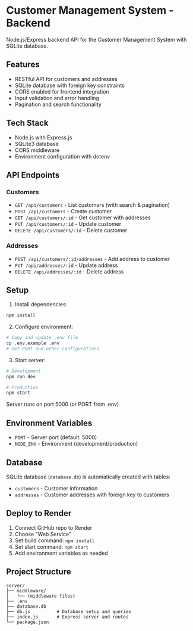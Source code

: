 # Customer Management System - Backend

Node.js/Express backend API for the Customer Management System with SQLite database.

## Features

- RESTful API for customers and addresses
- SQLite database with foreign key constraints
- CORS enabled for frontend integration
- Input validation and error handling
- Pagination and search functionality

## Tech Stack

- Node.js with Express.js
- SQLite3 database
- CORS middleware
- Environment configuration with dotenv

## API Endpoints

### Customers
- `GET /api/customers` - List customers (with search & pagination)
- `POST /api/customers` - Create customer
- `GET /api/customers/:id` - Get customer with addresses
- `PUT /api/customers/:id` - Update customer
- `DELETE /api/customers/:id` - Delete customer

### Addresses
- `POST /api/customers/:id/addresses` - Add address to customer
- `PUT /api/addresses/:id` - Update address
- `DELETE /api/addresses/:id` - Delete address

## Setup

1. Install dependencies:
```bash
npm install
```

2. Configure environment:
```bash
# Copy and update .env file
cp .env.example .env
# Set PORT and other configurations
```

3. Start server:
```bash
# Development
npm run dev

# Production
npm start
```

Server runs on port 5000 (or PORT from .env)

## Environment Variables

- `PORT` - Server port (default: 5000)
- `NODE_ENV` - Environment (development/production)

## Database

SQLite database (`database.db`) is automatically created with tables:
- `customers` - Customer information
- `addresses` - Customer addresses with foreign key to customers

## Deploy to Render

1. Connect GitHub repo to Render
2. Choose "Web Service"
3. Set build command: `npm install`
4. Set start command: `npm start`
5. Add environment variables as needed

## Project Structure

```
server/
├── middleware/
│   └── (middleware files)
├── .env
├── database.db
├── db.js          # Database setup and queries
├── index.js       # Express server and routes
└── package.json
```